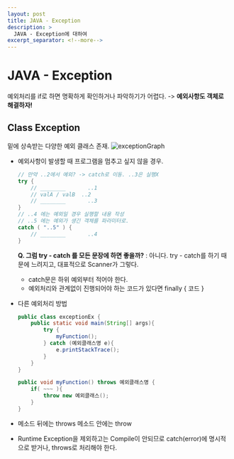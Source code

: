 ```yaml
---
layout: post
title: JAVA - Exception
description: >
  JAVA - Exception에 대하여
excerpt_separator: <!--more-->
---
```


<!--more-->

# JAVA - Exception

예외처리를 if로 하면 명확하게 확인하거나 파악하기가 어렵다.
-> <b>예외사항도 객체로 해결하자!</b>

## Class Exception

밑에 상속받는 다양한 예외 클래스 존재.
![exceptionGraph](https://user-images.githubusercontent.com/27988544/63685555-9d0c5400-c83a-11e9-95c2-b805f18635b5.jpg)

- 예외사항이 발생할 때 프로그램을 멈추고 싶지 않을 경우.

  ```java
  // 만약 ..2에서 예외? -> catch로 이동. ..3은 실행X
  try {
      // ________		..1
      // valA / valB  ..2
      // ________		..3
  } 
  // ..4 에는 예외일 경우 실행할 내용 작성
  // ..5 에는 예외가 생긴 객체를 파라미터로.
  catch ( "..5" ) {
      // ________		..4
  }
  ```

  <b>Q. 그럼 try - catch 를 모든 문장에 하면 좋을까?</b>
  : 아니다. try - catch를 하기 때문에 느려지고, 대표적으로 Scanner가 그렇다.

  - catch문은 하위 예외부터 적어야 한다.
  - 예외처리와 관계없이 진행되어야 하는 코드가 있다면 finally { 코드 }

- 다른 예외처리 방법

  ```java
  public class exceptionEx {
      public static void main(String[] args){
          try {
              myFunction();
          } catch (예외클래스명 e){
              e.printStackTrace();
          }
      }
  }
  
  public void myFunction() throws 예외클래스명 {
      if( ~~~ ){
          throw new 예외클래스();
      }
  }
  ```

- 메소드 뒤에는 throws
  메소드 안에는 throw

- Runtime Exception을 제외하고는 Compile이 안되므로 catch(error)에 명시적으로 받거나, throws로 처리해야 한다.

